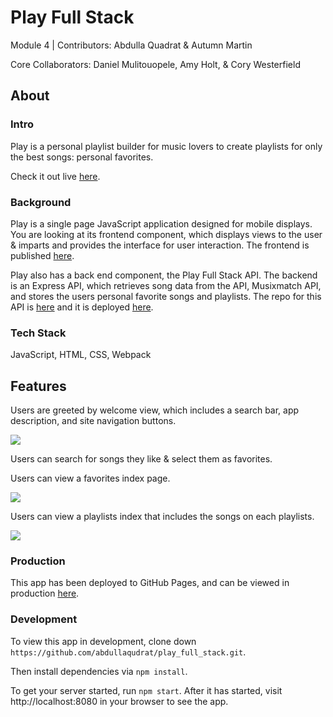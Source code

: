 # Play Full Stack
Module 4 | Contributors: Abdulla Quadrat & Autumn Martin

Core Collaborators: Daniel Mulitouopele, Amy Holt, & Cory Westerfield

## About
### Intro
Play is a personal playlist builder for music lovers to create playlists for only the best songs: personal favorites.

Check it out live [here](https://github.com/abdullaqudrat/play_full_stack/).

### Background
Play is a single page JavaScript application designed for mobile displays. You are looking at its frontend component, which displays views to the user & imparts and provides the interface for user interaction. The frontend is published [here](https://github.com/abdullaqudrat/play_full_stack/).

 Play also has a back end component, the Play Full Stack API. The backend is an Express API, which retrieves song data from the API, Musixmatch API, and stores the users personal favorite songs and playlists. The repo for this API is [here](https://github.com/abdullaqudrat/play_full_stack_api.git) and it is deployed [here](https://vast-crag-31836.herokuapp.com).

### Tech Stack
JavaScript, HTML, CSS, Webpack

## Features
Users are greeted by welcome view, which includes a search bar, app description, and site navigation buttons.

![](https://user-images.githubusercontent.com/36902512/49945376-fa799400-fea9-11e8-9f22-6bd5cdf4bcf2.png)

Users can search for songs they like & select them as favorites.

Users can view a favorites index page.

![](https://user-images.githubusercontent.com/36902512/49945353-ec2b7800-fea9-11e8-8b42-516705d2346f.png)

Users can view a playlists index that includes the songs on each playlists.

![](https://user-images.githubusercontent.com/36902512/49945617-8986ac00-feaa-11e8-963b-09dec66ec49e.png)

### Production
This app has been deployed to GitHub Pages, and can be viewed in production  [here](https://github.com/abdullaqudrat/play_full_stack/).

### Development
To view this app in development, clone down `https://github.com/abdullaqudrat/play_full_stack.git`.

Then install dependencies via `npm install`.

To get your server started, run `npm start`. After it has started, visit http://localhost:8080 in your browser to see the app.
